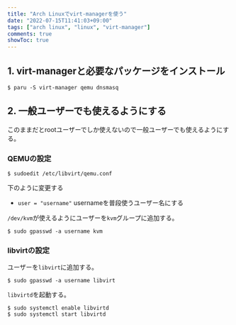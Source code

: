 ```yaml
---
title: "Arch Linuxでvirt-managerを使う"
date: "2022-07-15T11:41:03+09:00"
tags: ["arch linux", "linux", "virt-manager"]
comments: true
showToc: true
---
```

## 1. virt-managerと必要なパッケージをインストール

```
$ paru -S virt-manager qemu dnsmasq
```

## 2. 一般ユーザーでも使えるようにする
このままだとrootユーザーでしか使えないので一般ユーザーでも使えるようにする。

### QEMUの設定
```
$ sudoedit /etc/libvirt/qemu.conf
```

下のように変更する
- `user = "username"` usernameを普段使うユーザー名にする

`/dev/kvm`が使えるようにユーザーを`kvm`グループに追加する。

```
$ sudo gpasswd -a username kvm
```

### libvirtの設定
ユーザーを`libvirt`に追加する。
```
$ sudo gpasswd -a username libvirt
```

`libvirtd`を起動する。
```
$ sudo systemctl enable libvirtd
$ sudo systemctl start libvirtd
```
